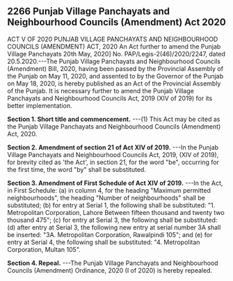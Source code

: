 ## 2266 Punjab Village Panchayats and Neighbourhood Councils (Amendment) Act 2020
ACT V OF 2020
PUNJAB VILLAGE PANCHAYATS AND NEIGHBOURHOOD COUNCILS (AMENDMENT) ACT, 2020
An Act further to amend the Punjab Village Panchayats
20th May, 2020]
No. PAP/Legis-2(46)/2020/2247, dated 20.5.2020.---The Punjab Village Panchayats and Neighbourhood Councils (Amendment) Bill, 2020, having been passed by the Provincial Assembly of the Punjab on May 11, 2020, and assented to by the Governor of the Punjab on May 18, 2020, is hereby published as an Act of the Provincial Assembly of the Punjab.
It is necessary further to amend the Punjab Village Panchayats and Neighbourhood Councils Act, 2019 (XIV of 2019) for its better implementation.

**Section 1. Short title and commencement.**
---(1) This Act may be cited as the Punjab Village Panchayats and Neighbourhood Councils (Amendment) Act, 2020.

**Section 2. Amendment of section 21 of Act XIV of 2019.**
---In the Punjab Village Panchayats and Neighbourhood Councils Act, 2019, (XIV of 2019), for brevity cited as 'the Act', in section 21, for the word "be", occurring for the first time, the word "by" shall be substituted.

**Section 3. Amendment of First Schedule of Act XIV of 2019.**
---In the Act, in First Schedule:
   (a) in column 4, for the heading "Maximum permitted neighbourhoods", the heading "Number of neighbourhoods" shall be substituted;
   (b) for entry at Serial 1, the following shall be substituted:
   "1.
   Metropolitan Corporation, Lahore
   Between fifteen thousand and twenty two thousand
   475";
   (c) for entry at Serial 3, the following shall be substituted:
   (d) after entry at Serial 3, the following new entry at serial number 3A shall be inserted:
   "3A.
   Metropolitan Corporation, Rawalpindi
   105"; and
   (e) for entry at Serial 4, the following shall be substituted:
   "4.
   Metropolitan Corporation, Multan
   105".

**Section 4. Repeal.**
---The Punjab Village Panchayats and Neighbourhood Councils (Amendment) Ordinance, 2020 (I of 2020) is hereby repealed.

